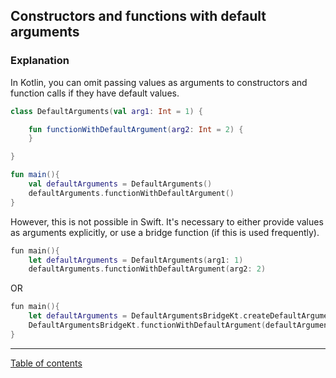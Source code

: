 ## Constructors and functions with default arguments

### Explanation

In Kotlin, you can omit passing values as arguments to constructors and function calls if they have
default values.

```kotlin
class DefaultArguments(val arg1: Int = 1) {

    fun functionWithDefaultArgument(arg2: Int = 2) {
    }

}

fun main(){
    val defaultArguments = DefaultArguments()
    defaultArguments.functionWithDefaultArgument()
}
```

However, this is not possible in Swift. It's necessary to either provide values as arguments explicitly,
or use a bridge function (if this is used frequently).

```swift
fun main(){
    let defaultArguments = DefaultArguments(arg1: 1)
    defaultArguments.functionWithDefaultArgument(arg2: 2)
```
OR

```swift
fun main(){
    let defaultArguments = DefaultArgumentsBridgeKt.createDefaultArguments()
    DefaultArgumentsBridgeKt.functionWithDefaultArgument(defaultArguments: defaultArguments)
}
```

---
[Table of contents](/README.md)